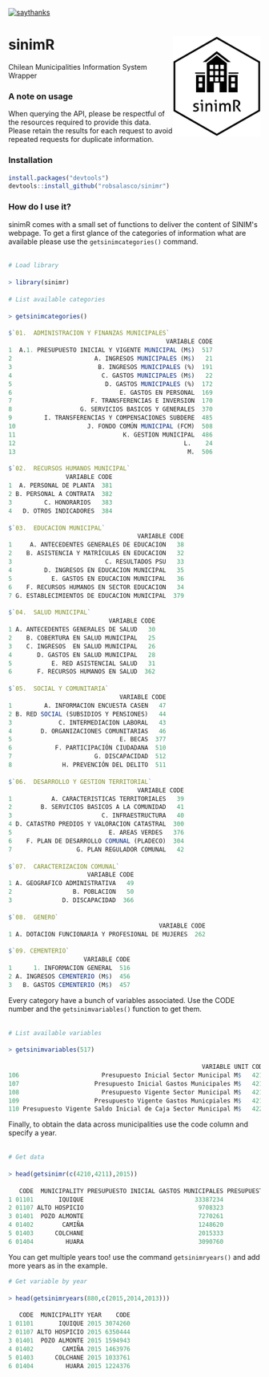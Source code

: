 [![saythanks](https://img.shields.io/badge/say-thanks-ff69b4.svg)](https://saythanks.io/to/robsalasco)

# sinimR <img src="inst/image/hex/sinimR_hexSticker.png" width = "175" height = "200" align="right" /> 

Chilean Municipalities Information System Wrapper

### A note on usage

When querying the API, please be respectful of the resources required to provide this data. Please retain the results for each request to avoid repeated requests for duplicate information.

### Installation

```R
install.packages("devtools")
devtools::install_github("robsalasco/sinimr")
```

### How do I use it?

sinimR comes with a small set of functions to deliver the content of SINIM's webpage. To get a first glance of the categories of information what are available please use the ```getsinimcategories()``` command.

```R

# Load library

> library(sinimr)

# List available categories

> getsinimcategories()

$`01.  ADMINISTRACION Y FINANZAS MUNICIPALES`
                                            VARIABLE CODE
1  A.1. PRESUPUESTO INICIAL Y VIGENTE MUNICIPAL (M$)  517
2                       A. INGRESOS MUNICIPALES (M$)   21
3                        B. INGRESOS MUNICIPALES (%)  191
4                         C. GASTOS MUNICIPALES (M$)   22
5                          D. GASTOS MUNICIPALES (%)  172
6                              E. GASTOS EN PERSONAL  169
7                      F. TRANSFERENCIAS E INVERSION  170
8                   G. SERVICIOS BASICOS Y GENERALES  370
9         I. TRANSFERENCIAS Y COMPENSACIONES SUBDERE  485
10                    J. FONDO COMÚN MUNICIPAL (FCM)  508
11                              K. GESTION MUNICIPAL  486
12                                               L.    24
13                                                M.  506

$`02.  RECURSOS HUMANOS MUNICIPAL`
                VARIABLE CODE
1  A. PERSONAL DE PLANTA  381
2 B. PERSONAL A CONTRATA  382
3         C. HONORARIOS   383
4   D. OTROS INDICADORES  384

$`03.  EDUCACION MUNICIPAL`
                                    VARIABLE CODE
1     A. ANTECEDENTES GENERALES DE EDUCACION   38
2    B. ASISTENCIA Y MATRÍCULAS EN EDUCACION   32
3                          C. RESULTADOS PSU   33
4         D. INGRESOS EN EDUCACION MUNICIPAL   35
5           E. GASTOS EN EDUCACION MUNICIPAL   36
6    F. RECURSOS HUMANOS EN SECTOR EDUCACION   34
7 G. ESTABLECIMIENTOS DE EDUCACION MUNICIPAL  379

$`04.  SALUD MUNICIPAL`
                            VARIABLE CODE
1 A. ANTECEDENTES GENERALES DE SALUD   30
2    B. COBERTURA EN SALUD MUNICIPAL   25
3    C. INGRESOS  EN SALUD MUNICIPAL   26
4       D. GASTOS EN SALUD MUNICIPAL   28
5           E. RED ASISTENCIAL SALUD   31
6       F. RECURSOS HUMANOS EN SALUD  362

$`05.  SOCIAL Y COMUNITARIA`
                               VARIABLE CODE
1         A. INFORMACION ENCUESTA CASEN   47
2 B. RED SOCIAL (SUBSIDIOS Y PENSIONES)   44
3             C. INTERMEDIACION LABORAL   43
4        D. ORGANIZACIONES COMUNITARIAS   46
5                              E. BECAS  377
6            F. PARTICIPACIÓN CIUDADANA  510
7                       G. DISCAPACIDAD  512
8              H. PREVENCIÓN DEL DELITO  511

$`06.  DESARROLLO Y GESTION TERRITORIAL`
                                    VARIABLE CODE
1           A. CARACTERISTICAS TERRITORIALES   39
2        B. SERVICIOS BASICOS A LA COMUNIDAD   41
3                         C. INFRAESTRUCTURA   40
4 D. CATASTRO PREDIOS Y VALORACION CATASTRAL  300
5                           E. AREAS VERDES   376
6    F. PLAN DE DESARROLLO COMUNAL (PLADECO)  304
7                  G. PLAN REGULADOR COMUNAL   42

$`07.  CARACTERIZACION COMUNAL`
                      VARIABLE CODE
1 A. GEOGRAFICO ADMINISTRATIVA   49
2                 B. POBLACION   50
3              D. DISCAPACIDAD  366

$`08.  GENERO`
                                          VARIABLE CODE
1 A. DOTACION FUNCIONARIA Y PROFESIONAL DE MUJERES  262

$`09. CEMENTERIO`
                     VARIABLE CODE
1      1. INFORMACION GENERAL  516
2 A. INGRESOS CEMENTERIO (M$)  456
3   B. GASTOS CEMENTERIO (M$)  457
```

Every category have a bunch of variables associated. Use the CODE number and the ```getsinimvariables()``` function to get them.

```R

# List available variables

> getsinimvariables(517)

                                                      VARIABLE UNIT CODE
106                       Presupuesto Inicial Sector Municipal M$   4210
107                     Presupuesto Inicial Gastos Municipales M$   4211
108                       Presupuesto Vigente Sector Municipal M$   4212
109                     Presupuesto Vigente Gastos Municpiales M$   4213
110 Presupuesto Vigente Saldo Inicial de Caja Sector Municipal M$   4226

```

Finally, to obtain the data across municipalities use the code column and specify a year.

```R

# Get data

> head(getsinimr(c(4210,4211),2015))

   CODE  MUNICIPALITY PRESUPUESTO INICIAL GASTOS MUNICIPALES PRESUPUESTO INICIAL SECTOR MUNICIPAL
1 01101       IQUIQUE                               33387234                             33387234
2 01107 ALTO HOSPICIO                                9708323                              9708323
3 01401  POZO ALMONTE                                7270261                              7270262
4 01402        CAMIÑA                                1248620                              1248618
5 01403      COLCHANE                                2015333                              2015333
6 01404         HUARA                                3090760                              3090759
```

You can get multiple years too! use the command ```getsinimryears()``` and add more years as in the example.

```R
# Get variable by year

> head(getsinimryears(880,c(2015,2014,2013)))

   CODE  MUNICIPALITY YEAR    CODE
1 01101       IQUIQUE 2015 3074260
2 01107 ALTO HOSPICIO 2015 6350444
3 01401  POZO ALMONTE 2015 1594943
4 01402        CAMIÑA 2015 1463976
5 01403      COLCHANE 2015 1033761
6 01404         HUARA 2015 1224376

```
